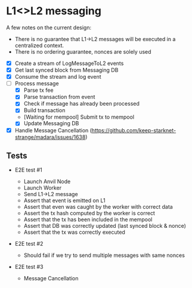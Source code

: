 # L1<>L2 messaging

A few notes on the current design:

- There is no guarantee that L1->L2 messages will be executed in a centralized context.
- There is no ordering guarantee, nonces are solely used

- [x] Create a stream of LogMessageToL2 events
- [x] Get last synced block from Messaging DB
- [x] Consume the stream and log event
- [ ] Process message
  - [x] Parse tx fee
  - [x] Parse transaction from event
  - [x] Check if message has already been processed
  - [x] Build transaction
  - [Waiting for mempool] Submit tx to mempool
  - [x] Update Messaging DB
- [x] Handle Message Cancellation (https://github.com/keep-starknet-strange/madara/issues/1638)

## Tests

- E2E test #1

  - Launch Anvil Node
  - Launch Worker
  - Send L1->L2 message
  - Assert that event is emitted on L1
  - Assert that even was caught by the worker with correct data
  - Assert the tx hash computed by the worker is correct
  - Assert that the tx has been included in the mempool
  - Assert that DB was correctly updated (last synced block & nonce)
  - Assert that the tx was correctly executed

- E2E test #2

  - Should fail if we try to send multiple messages with same nonces

- E2E test #3
  - Message Cancellation

